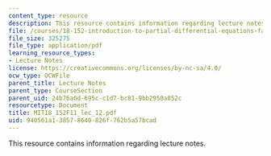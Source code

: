 ```yaml
---
content_type: resource
description: This resource contains information regarding lecture notes.
file: /courses/18-152-introduction-to-partial-differential-equations-fall-2011/940561a138578640826f762b5a57bcad_MIT18_152F11_lec_12.pdf
file_size: 325275
file_type: application/pdf
learning_resource_types:
- Lecture Notes
license: https://creativecommons.org/licenses/by-nc-sa/4.0/
ocw_type: OCWFile
parent_title: Lecture Notes
parent_type: CourseSection
parent_uid: 24b76a0d-695c-c1d7-bc81-9bb2950a852c
resourcetype: Document
title: MIT18_152F11_lec_12.pdf
uid: 940561a1-3857-8640-826f-762b5a57bcad
---
```

This resource contains information regarding lecture notes.
